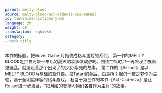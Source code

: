 ```yaml
---
parent: melty-blood
source: melty-blood-act-cadenza-ps2-manual
id: tsukihime-dictionary-mb
language: zh
weight: 68
translation: "zqh1985"
category:
- work-title
---
```


本作的标题。把Novel Game·月姬做成格斗游戏的系列。
第一作的MELTY BLOOD是把自月姬一年后的夏天的故事做成游戏。围绕三咲町只一再次发生吸血鬼骚乱，就追赶着那个出现了的少女·紫苑的故事。
第二作的《Re-act》是以MELTY BLOOD为基础的篇外篇。把Tatari的善后、白莲所引起的一夜之梦作为主轴，基于全明星阵容的格斗游戏。
相当于第三作的本作《Act-Cadenza》是让Re-act进一步发展，“把月姬的登场人物们各自作为主角”的故事。
